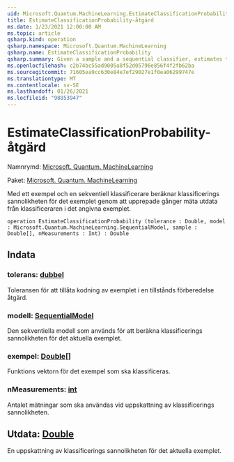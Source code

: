 ```yaml
---
uid: Microsoft.Quantum.MachineLearning.EstimateClassificationProbability
title: EstimateClassificationProbability-åtgärd
ms.date: 1/23/2021 12:00:00 AM
ms.topic: article
qsharp.kind: operation
qsharp.namespace: Microsoft.Quantum.MachineLearning
qsharp.name: EstimateClassificationProbability
qsharp.summary: Given a sample and a sequential classifier, estimates the classification probability for that sample by repeatedly measuring the output of the classifier on the given sample.
ms.openlocfilehash: c2b74bc55ad9005a8f52d05796e856f4f2fb62ba
ms.sourcegitcommit: 71605ea9cc630e84e7ef29027e1f0ea06299747e
ms.translationtype: MT
ms.contentlocale: sv-SE
ms.lasthandoff: 01/26/2021
ms.locfileid: "98853947"
---
```

# <a name="estimateclassificationprobability-operation"></a>EstimateClassificationProbability-åtgärd

Namnrymd: [Microsoft. Quantum. MachineLearning](xref:Microsoft.Quantum.MachineLearning)

Paket: [Microsoft. Quantum. MachineLearning](https://nuget.org/packages/Microsoft.Quantum.MachineLearning)


Med ett exempel och en sekventiell klassificerare beräknar klassificerings sannolikheten för det exemplet genom att upprepade gånger mäta utdata från klassificeraren i det angivna exemplet.

```qsharp
operation EstimateClassificationProbability (tolerance : Double, model : Microsoft.Quantum.MachineLearning.SequentialModel, sample : Double[], nMeasurements : Int) : Double
```


## <a name="input"></a>Indata

### <a name="tolerance--double"></a>tolerans: [dubbel](xref:microsoft.quantum.lang-ref.double)

Toleransen för att tillåta kodning av exemplet i en tillstånds förberedelse åtgärd.


### <a name="model--sequentialmodel"></a>modell: [SequentialModel](xref:Microsoft.Quantum.MachineLearning.SequentialModel)

Den sekventiella modell som används för att beräkna klassificerings sannolikheten för det aktuella exemplet.


### <a name="sample--double"></a>exempel: [Double](xref:microsoft.quantum.lang-ref.double)[]

Funktions vektorn för det exempel som ska klassificeras.


### <a name="nmeasurements--int"></a>nMeasurements: [int](xref:microsoft.quantum.lang-ref.int)

Antalet mätningar som ska användas vid uppskattning av klassificerings sannolikheten.



## <a name="output--double"></a>Utdata: [Double](xref:microsoft.quantum.lang-ref.double)

En uppskattning av klassificerings sannolikheten för det aktuella exemplet.